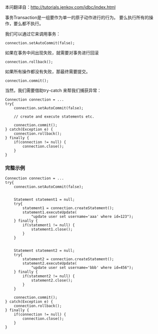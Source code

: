 本问翻译自：http://tutorials.jenkov.com/jdbc/index.html

事务Transaction是一组要作为单一的原子动作进行的行为。 要么执行所有的操作，要么都不执行。

我们可以通过它来调用事务：
```
connection.setAutoCommit(false);
```
如果在事务中间出现失败，就需要对事务进行回滚
```
connection.rollback();
```
如果所有操作都没有失败，那最终需要提交。
```
connection.commit();
```
当然，我们需要借助try-catch 来帮我们捕获异常：
```
Connection connection = ...
try{
    connection.setAutoCommit(false);

    // create and execute statements etc.

    connection.commit();
} catch(Exception e) {
    connection.rollback();
} finally {
    if(connection != null) {
        connection.close();
    }
}
```

###   完整示例
```
Connection connection = ...
try{
    connection.setAutoCommit(false);


    Statement statement1 = null;
    try{
        statement1 = connection.createStatement();
        statement1.executeUpdate(
            "update user set username='aaa' where id=123");
    } finally {
        if(statement1 != null) {
            statement1.close();
        }
    }


    Statement statement2 = null;
    try{
        statement2 = connection.createStatement();
        statement2.executeUpdate(
            "update user set username='bbb' where id=456");
    } finally {
        if(statement2 != null) {
            statement2.close();
        }
    }

    connection.commit();
} catch(Exception e) {
    connection.rollback();
} finally {
    if(connection != null) {
        connection.close();
    }
}
```









